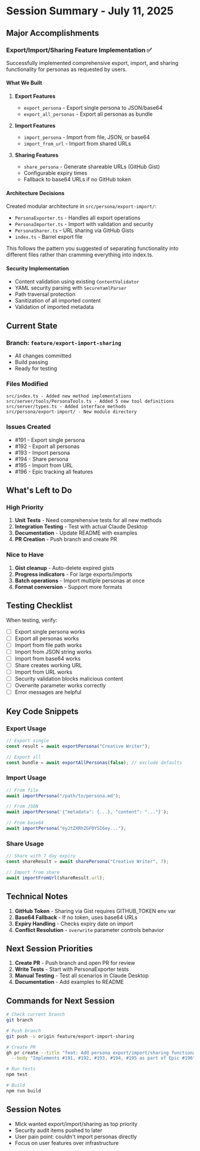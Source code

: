 # Session Summary - July 11, 2025

## Major Accomplishments

### Export/Import/Sharing Feature Implementation ✅

Successfully implemented comprehensive export, import, and sharing functionality for personas as requested by users.

#### What We Built

1. **Export Features**
   - `export_persona` - Export single persona to JSON/base64
   - `export_all_personas` - Export all personas as bundle

2. **Import Features**
   - `import_persona` - Import from file, JSON, or base64
   - `import_from_url` - Import from shared URLs

3. **Sharing Features**
   - `share_persona` - Generate shareable URLs (GitHub Gist)
   - Configurable expiry times
   - Fallback to base64 URLs if no GitHub token

#### Architecture Decisions

Created modular architecture in `src/persona/export-import/`:
- `PersonaExporter.ts` - Handles all export operations
- `PersonaImporter.ts` - Import with validation and security
- `PersonaSharer.ts` - URL sharing via GitHub Gists
- `index.ts` - Barrel export file

This follows the pattern you suggested of separating functionality into different files rather than cramming everything into index.ts.

#### Security Implementation

- Content validation using existing `ContentValidator`
- YAML security parsing with `SecureYamlParser`
- Path traversal protection
- Sanitization of all imported content
- Validation of imported metadata

## Current State

### Branch: `feature/export-import-sharing`
- All changes committed
- Build passing
- Ready for testing

### Files Modified
```
src/index.ts - Added new method implementations
src/server/tools/PersonaTools.ts - Added 5 new tool definitions
src/server/types.ts - Added interface methods
src/persona/export-import/ - New module directory
```

### Issues Created
- #191 - Export single persona
- #192 - Export all personas
- #193 - Import persona
- #194 - Share persona
- #195 - Import from URL
- #196 - Epic tracking all features

## What's Left to Do

### High Priority
1. **Unit Tests** - Need comprehensive tests for all new methods
2. **Integration Testing** - Test with actual Claude Desktop
3. **Documentation** - Update README with examples
4. **PR Creation** - Push branch and create PR

### Nice to Have
1. **Gist cleanup** - Auto-delete expired gists
2. **Progress indicators** - For large exports/imports
3. **Batch operations** - Import multiple personas at once
4. **Format conversion** - Support more formats

## Testing Checklist

When testing, verify:
- [ ] Export single persona works
- [ ] Export all personas works
- [ ] Import from file path works
- [ ] Import from JSON string works
- [ ] Import from base64 works
- [ ] Share creates working URL
- [ ] Import from URL works
- [ ] Security validation blocks malicious content
- [ ] Overwrite parameter works correctly
- [ ] Error messages are helpful

## Key Code Snippets

### Export Usage
```typescript
// Export single
const result = await exportPersona("Creative Writer");

// Export all
const bundle = await exportAllPersonas(false); // exclude defaults
```

### Import Usage
```typescript
// From file
await importPersona("/path/to/persona.md");

// From JSON
await importPersona('{"metadata": {...}, "content": "..."}');

// From base64
await importPersona("eyJtZXRhZGF0YSI6ey...");
```

### Share Usage
```typescript
// Share with 7 day expiry
const shareResult = await sharePersona("Creative Writer", 7);

// Import from share
await importFromUrl(shareResult.url);
```

## Technical Notes

1. **GitHub Token** - Sharing via Gist requires GITHUB_TOKEN env var
2. **Base64 Fallback** - If no token, uses base64 URLs
3. **Expiry Handling** - Checks expiry date on import
4. **Conflict Resolution** - `overwrite` parameter controls behavior

## Next Session Priorities

1. **Create PR** - Push branch and open PR for review
2. **Write Tests** - Start with PersonaExporter tests
3. **Manual Testing** - Test all scenarios in Claude Desktop
4. **Documentation** - Add examples to README

## Commands for Next Session

```bash
# Check current branch
git branch

# Push branch
git push -u origin feature/export-import-sharing

# Create PR
gh pr create --title "feat: Add persona export/import/sharing functionality" \
  --body "Implements #191, #192, #193, #194, #195 as part of Epic #196"

# Run tests
npm test

# Build
npm run build
```

## Session Notes

- Mick wanted export/import/sharing as top priority
- Security audit items pushed to later
- User pain point: couldn't import personas directly
- Focus on user features over infrastructure